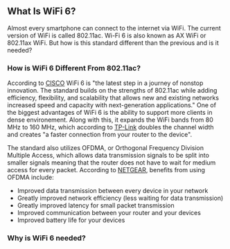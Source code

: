 ## What Is WiFi 6?

Almost every smartphone can connect to the internet via WiFi. The current version of WiFi is called 802.11ac. Wi-Fi 6 is also known as AX WiFi or 802.11ax WiFi. But how is this standard different than the previous and is it needed?

### How is WiFi 6 Different From 802.11ac?
According to [CISCO](www.cisco.com/c/en/us/products/wireless/what-is-wi-fi-6.html) WiFi 6 is "the latest step in a journey of nonstop innovation. The standard builds on the strengths of 802.11ac while adding efficiency, flexibility, and scalability that allows new and existing networks increased speed and capacity with next-generation applications." One of the biggest advantages of WiFi 6 is the ability to support more clients in dense environement. Along with this, it expands the WiFi bands from 80 MHz to 160 MHz, which according to [TP-Link](www.tp-link.com/us/wifi6) doubles the channel width and creates "a faster connection from your router to the device".

The standard also utilizes OFDMA, or Orthogonal Frequency Division Multiple Access, which allows data transmission signals to be split into smaller signals meaning that the router does not have to wait for medium access for every packet. According to [NETGEAR](kb.netgear.com/000059685/What-is-Orthogonal-Frequency-Division-Multiple-Access), benefits from using OFDMA include:
<ul>
  <li>Improved data transmission between every device in your network</li>
  <li>Greatly improved network efficiency (less waiting for data transmission)</li>
  <li>Greatly improved latency for small packet transmission</li>
  <li>Improved communication between your router and your devices</li>
  <li>Improved battery life for your devices</li>
</ul>

### Why is WiFi 6 needed?
